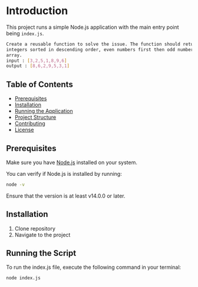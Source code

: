 # Introduction

This project runs a simple Node.js application with the main entry point being `index.js`.
```bash
Create a reusable function to solve the issue. The function should return an array of
integers sorted in descending order, even numbers first then odd numbers from the input
array.
input : [3,2,5,1,8,9,6]
output : [8,6,2,9,5,3,1]
```

## Table of Contents
- [Prerequisites](#prerequisites)
- [Installation](#installation)
- [Running the Application](#running-the-application)
- [Project Structure](#project-structure)
- [Contributing](#contributing)
- [License](#license)

## Prerequisites

Make sure you have [Node.js](https://nodejs.org/) installed on your system.

You can verify if Node.js is installed by running:

```bash
node -v
```
Ensure that the version is at least v14.0.0 or later.

## Installation
1. Clone repository
2. Navigate to the project
## Running the Script
To run the index.js file, execute the following command in your terminal:
```bash
node index.js
```